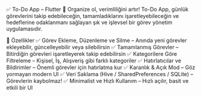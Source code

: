 ✅ To-Do App – Flutter 🚀
Organize ol, verimliliğini artır! To-Do App, günlük görevlerini takip edebileceğin, tamamladıklarını işaretleyebileceğin ve hedeflerine odaklanmanı sağlayan şık ve işlevsel bir görev yönetim uygulamasıdır.

🎯 Özellikler
✅ Görev Ekleme, Düzenleme ve Silme – Anında yeni görevler ekleyebilir, güncelleyebilir veya silebilirsin
✅ Tamamlanmış Görevler – Bitirdiğin görevleri işaretleyerek takip edebilirsin
✅ Kategorilere Göre Filtreleme – Kişisel, İş, Alışveriş gibi farklı kategoriler
✅ Hatırlatıcılar ve Bildirimler – Önemli görevler için hatırlatma kur
✅ Karanlık & Açık Mod – Göz yormayan modern UI
✅ Veri Saklama (Hive / SharedPreferences / SQLite) – Görevlerin kaybolmaz!
✅ Minimalist ve Hızlı Kullanım – Hızlı açılır, basit ve etkili bir UI
